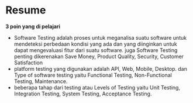 # Resume
**3 poin yang di pelajari**
- Software Testing adalah proses untuk meganalisa suatu software untuk mendeteksi perbedaan kondisi yang ada dan yang diinginkan untuk dapat mengevaluasi fitur dari suatu software. juga Software Testing penting dikerenakan Save Money, Product Quality, Security, Customer Satisfaction
- platform testing yang digunakan adalah API, Web, Mobile, Desktop. dan Type of software testing yaitu Functional Testing, Non-Functional Testing, Maintenance.
- beberapa tahap dari testing atau Levels of Testing yaitu Unit Testing, Integration Testing, System Testing, Acceptance Testing.
